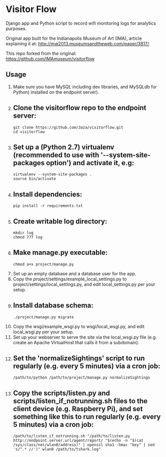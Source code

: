 Visitor Flow
============

Django app and Python script to record wifi monitoring logs for analytics purposes.

Original app built for the Indianapolis Museum of Art (IMA), article explaining it at: http://mw2013.museumsandtheweb.com/paper/3817/

This repo forked from the original: https://github.com/IMAmuseum/visitorflow

Usage
-----

1.  Make sure you have MySQL including dev libraries, and MySQLdb for Python) installed on the endpoint server).
2.  Clone the visitorflow repo to the endpoint server:
    -
        git clone https://github.com/Jaza/visitorflow.git
        cd visitorflow
3.  Set up a (Python 2.7) virtualenv (recommended to use with '--system-site-packages option') and activate it, e.g:
    -
        virtualenv --system-site-packages .
        source bin/activate
4.  Install dependencies:
    -
        pip install -r requirements.txt
5.  Create writable log directory:
    -
        mkdir log
        chmod 777 log
6.  Make manage.py executable:
    -
        chmod a+x project/manage.py
7.  Set up an empty database and a database user for the app.
8.  Copy the project/settings/example_local_settings.py to project/settings/local_settings.py, and edit local_settings.py per your setup.
9.  Install database schema:
    -
        ./project/manage.py migrate
10. Copy the wsgi/example_wsgi.py to wsgi/local_wsgi.py, and edit local_wsgi.py per your setup.
11. Set up your webserver to serve the site via the local_wsgi.py file (e.g. create an Apache VirtualHost that calls it from a subdomain).
12. Set the 'normalizeSightings' script to run regularly (e.g. every 5 minutes) via a cron job:
    -
        /path/to/python /path/to/project/manage.py normalizeSightings
13. Copy the scripts/listen.py and scripts/listen_if_notrunning.sh files to the client device (e.g. Raspberry Pi), and set something like this to run regularly (e.g. every 5 minutes) via a cron job:
    -
        /path/to/listen_if_notrunning.sh "/path/to/listen.py http://endpoint.server.url/agent/report/ "$(echo -n "$(cat /sys/class/net/wlan0/address)" | openssl sha1 -hmac "key" | sed 's/^.* //')" wlan0 /path/to/tshark.log"
